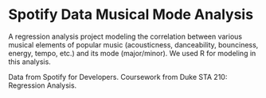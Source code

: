 # Spotify Data Musical Mode Analysis

A regression analysis project modeling the correlation between various musical elements of popular music (acousticness, danceability, bounciness, energy, tempo, etc.) and its mode (major/minor). We used R for modeling in this analysis.

Data from Spotify for Developers.
Coursework from Duke STA 210: Regression Analysis.
